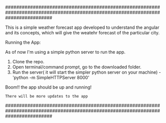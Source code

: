 #################################################################################################################################

This is a simple weather forecast app developed to understand the angular and its concepts, which will give the weatehr forecast of the particular city.



Running the App:

As of now I'm using a simple python server to run the app.

1. Clone the repo.
2. Open terminal/command prompt, go to the downloaded folder.
3. Run the server( it will start the simpler python server on your machine) - 'python -m SimpleHTTPServer 8000'

Boom!! the app should be up and running!

`` There will be more updates to the app ``



#################################################################################################################################